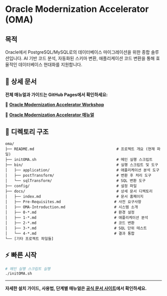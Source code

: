 # Oracle Modernization Accelerator (OMA)

## 목적

Oracle에서 PostgreSQL/MySQL로의 데이터베이스 마이그레이션을 위한 종합 솔루션입니다.
AI 기반 코드 분석, 자동화된 스키마 변환, 애플리케이션 코드 변환을 통해 효율적인 데이터베이스 현대화를 지원합니다.

## 📖 상세 문서

**전체 매뉴얼과 가이드는 GitHub Pages에서 확인하세요:**

🔗 **[Oracle Modernization Accelerator Workshop](https://catalog.us-east-1.prod.workshops.aws/workshops/f4645060-0913-453c-8929-53ea8d74970d/en-US)**


🔗 **[Oracle Modernization Accelerator 매뉴얼](https://aws-samples.github.io/sample-oracle-modernization-accelerator/)**

## 📁 디렉토리 구조

```
oma/
├── README.md                                     # 프로젝트 개요 (현재 파일)
├── initOMA.sh                                    # 메인 실행 스크립트
├── bin/                                          # 실행 스크립트 및 도구
│   ├── application/                              # 애플리케이션 분석 도구
│   ├── postTransform/                            # 변환 후 처리 도구
│   └── sqlTransform/                             # SQL 변환 도구
├── config/                                       # 설정 파일
├── docs/                                         # 상세 문서 디렉토리
│   ├── index.md                                  # 문서 홈페이지
│   ├── Pre-Requisites.md                        # 사전 요구사항
│   ├── OMA-Introduction.md                      # 시스템 소개
│   ├── 0-*.md                                   # 환경 설정
│   ├── 1-*.md                                   # 애플리케이션 분석
│   ├── 2-*.md                                   # 코드 변환
│   ├── 3-*.md                                   # SQL 단위 테스트
│   └── 4-*.md                                   # 결과 통합
└── [기타 프로젝트 파일들]
```

## ⚡ 빠른 시작

```bash
# 메인 실행 스크립트 실행
./initOMA.sh
```

---

**자세한 설치 가이드, 사용법, 단계별 매뉴얼은 [공식 문서 사이트](https://aws-samples.github.io/sample-oracle-modernization-accelerator/)에서 확인하세요.**
